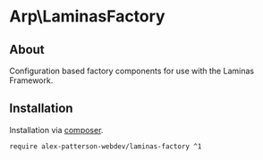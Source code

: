 
# Arp\LaminasFactory

## About

Configuration based factory components for use with the Laminas Framework.

## Installation

Installation via [composer](https://getcomposer.org).

    require alex-patterson-webdev/laminas-factory ^1
